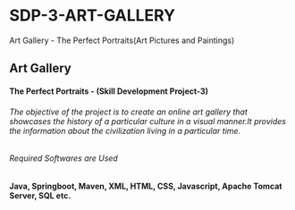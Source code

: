 # SDP-3-ART-GALLERY
Art Gallery - The Perfect Portraits(Art Pictures and Paintings)


## Art Gallery

#### The Perfect Portraits - (Skill Development Project-3)

###### The objective of the project is to create an online art gallery that showcases the history of a particular culture in a visual manner.It provides the information about the civilization living in a particular time.

###### Required Softwares are Used

#### Java, Springboot, Maven, XML, HTML, CSS, Javascript, Apache Tomcat Server, SQL etc.

